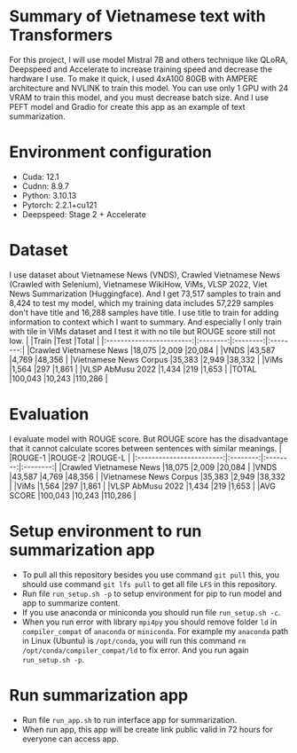# Summary of Vietnamese text with Transformers
For this project, I will use model Mistral 7B and others technique like QLoRA, Deepspeed and Accelerate to increase training speed and decrease the hardware I use. To make it quick, I used 4xA100 80GB with AMPERE architecture and NVLINK to train this model. You can use only 1 GPU with 24 VRAM to train this model, and you must decrease batch size. And I use PEFT model and Gradio for create this app as an example of text summarization.
# Environment configuration
* Cuda: 12.1
* Cudnn: 8.9.7
* Python: 3.10.13
* Pytorch: 2.2.1+cu121
* Deepspeed: Stage 2 + Accelerate
# Dataset
I use dataset about Vietnamese News (VNDS), Crawled Vietnamese News (Crawled with Selenium), Vietnamese WikiHow, ViMs, VLSP 2022, Viet News Summarization (Huggingface). And I get 73,517 samples to train and 8,424 to test my model, which my training data includes 57,229 samples don't have title and 16,288 samples have title. I use title to train for adding information to context which I want to summary. And especially I only train with tile in ViMs dataset and I test it with no tile but ROUGE score still not low.
|                          |Train     |Test      |Total     |
|:------------------------:|:--------:|:--------:|:--------:|
|Crawled Vietnamese News   |18,075    |2,009     |20,084    |
|VNDS                      |43,587    |4,769     |48,356    |
|Vietnamese News Corpus    |35,383    |2,949     |38,332    |
|ViMs                      |1,564     |297       |1,861     |
|VLSP AbMusu 2022          |1,434     |219       |1,653     |
|TOTAL                     |100,043   |10,243    |110,286   |
# Evaluation
I evaluate model with ROUGE score. But ROUGE score has the disadvantage that it cannot calculate scores between sentences with similar meanings.
|                          |ROUGE-1   |ROUGE-2   |ROUGE-L   |
|:------------------------:|:--------:|:--------:|:--------:|
|Crawled Vietnamese News   |18,075    |2,009     |20,084    |
|VNDS                      |43,587    |4,769     |48,356    |
|Vietnamese News Corpus    |35,383    |2,949     |38,332    |
|ViMs                      |1,564     |297       |1,861     |
|VLSP AbMusu 2022          |1,434     |219       |1,653     |
|AVG SCORE                 |100,043   |10,243    |110,286   |
# Setup environment to run summarization app
* To pull all this repository besides you use command `git pull` this, you should use command `git lfs pull` to get all file `LFS` in this repository. 
* Run file `run_setup.sh -p` to setup environment for pip to run model and app to summarize content.
* If you use anaconda or miniconda you should run file `run_setup.sh -c`.
* When you run error with library `mpi4py` you should remove folder `ld` in `compiler_compat` of `anaconda` or `miniconda`. For example my `anaconda` path in Linux (Ubuntu) is `/opt/conda`, you will run this command `rm /opt/conda/compiler_compat/ld` to fix error. And you run again `run_setup.sh -p`.
# Run summarization app
* Run file `run_app.sh` to run interface app for summarization.
* When run app, this app will be create link public valid in 72 hours for everyone can access app.
